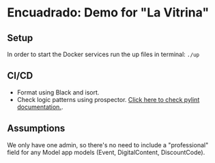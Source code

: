 # Encuadrado: Demo for "La Vitrina"

## Setup

In order to start the Docker services run the up files in terminal: `./up`

## CI/CD

- Format using Black and isort.
- Check logic patterns using prospector. [Click here to check pylint documentation.](https://pylint.pycqa.org/en/latest/user_guide/messages/index.html).

## Assumptions

We only have one admin, so there's no need to include a "professional" field for any Model app models (Event, DigitalContent, DiscountCode).
